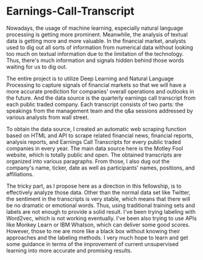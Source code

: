 # Earnings-Call-Transcript

Nowadays, the usage of machine learning, especially natural language processing is getting more prominent. Meanwhile, the analysis of textual data is getting more and more valuable. In the financial market, analysts used to dig out all sorts of information from numerical data without looking too much on textual information due to the limitation of the technology. Thus, there's much information and signals hidden behind those words waiting for us to dig out. 

The entire project is to utilize Deep Learning and Natural Language Processing to capture signals of financial markets so that we will have a more accurate prediction for companies' overall operations and outlooks in the future. And the data source is the quarterly earnings call transcript from each public traded company. Each transcript consists of two parts: the speakings from the management team and the q&a sessions addressed by various analysts from wall street. 

To obtain the data source, I created an automatic web scraping function based on HTML and API to scrape related financial news, financial reports, analysis reports, and Earnings Call Transcripts for every public traded companies in every year. The main data source here is the Motley Fool website, which is totally public and open. The obtained transcripts are organized into various paragraphs. From those, I also dug out the company's name, ticker, date as well as participants' names, positions, and affiliations.
 
The tricky part, as I propose here as a direction in this fellowship, is to effectively analyze those data. Other than the normal data set like Twitter, the sentiment in the transcripts is very stable, which means that there will be no dramatic or emotional words. Thus, using traditional training sets and labels are not enough to provide a solid result. I've been trying labeling with Word2vec, which is not working eventually. I've been also trying to use APIs like Monkey Learn or IBM Whatson, which can deliver some good scores. However, those to me are more like a black box without knowing their approaches and the labeling methods. I very much hope to learn and get some guidance in terms of the improvement of current unsupervised learning into more accurate and promising results. 
